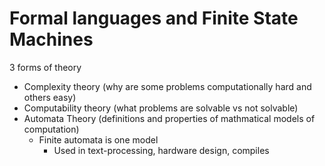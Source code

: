 # Formal languages and Finite State Machines
3 forms of theory
* Complexity theory (why are some problems computationally hard and others easy)
* Computability theory (what problems are solvable vs not solvable)
* Automata Theory (definitions and properties of mathmatical models of computation)
	* Finite automata is one model
		* Used in text-processing, hardware design, compiles
